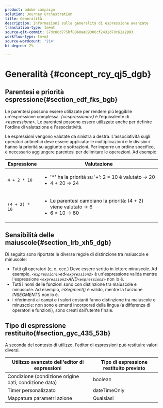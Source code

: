 ```yaml
---
product: adobe campaign
solution: Journey Orchestration
title: Generalità
description: Informazioni sulle generalità di espressione avanzate
translation-type: tm+mt
source-git-commit: 57dc86d775bf8860aa09300cf2432d70c62a2993
workflow-type: tm+mt
source-wordcount: '214'
ht-degree: 2%

---
```



# Generalità {#concept_rcy_qj5_dgb}

## Parentesi e priorità espressione{#section_edf_fks_bgb}

Le parentesi possono essere utilizzate per rendere più leggibile un&#39;espressione complessa. _(&lt;espressione>)_ è l&#39;equivalente di _&lt;espressione>_. Le parentesi possono essere utilizzate anche per definire l&#39;ordine di valutazione e l&#39;associatività.

Le espressioni vengono valutate da sinistra a destra. L&#39;associatività sugli operatori aritmetici deve essere applicata: le moltiplicazioni e le divisioni hanno la priorità su aggiunte e sottrazioni. Per imporre un ordine specifico, è necessario aggiungere parentesi per delimitare le operazioni. Ad esempio:

<!--```5 + 2 * 10 = 25, and (5 + 2) * 10 = 70```-->

| Espressione | Valutazione |
|--- |--- |
| `4 + 2 * 10` | <ul><li>&#39;*&#39; ha la priorità su &#39;+&#39;: 2 * 10 è valutato → 20</li><li>4 + 20 → 24</li></ul> |
| `(4 + 2) * 10` | <ul><li>Le parentesi cambiano la priorità: (4 + 2) viene valutato → 6</li><li> 6 * 10 → 60</li></ul> |

## Sensibilità delle maiuscole{#section_lrb_xh5_dgb}

Di seguito sono riportate le diverse regole di distinzione tra maiuscole e minuscole:

* Tutti gli operatori (e, o, ecc.) Deve essere scritto in lettere minuscole. Ad esempio, _`<expression1>`ed`<expression2>`_ è un&#39;espressione valida mentre l&#39;espressione _`<expression1>`AND`<expression2>`_ non lo è.
* Tutti i nomi delle funzioni sono con distinzione tra maiuscole e minuscole. Ad esempio, _inSegment()_ è valido, mentre la funzione _INSEGMENT()_ non lo è.
* I riferimenti ai campi e i valori costanti fanno distinzione tra maiuscole e minuscole: non sono elementi incorporati della lingua (a differenza di operatori e funzioni), sono creati dall&#39;utente finale.

## Tipo di espressione restituito{#section_gyc_435_53b}

A seconda del contesto di utilizzo, l&#39;editor di espressioni può restituire valori diversi.

| Utilizzo avanzato dell&#39;editor di espressioni | Tipo di espressione restituito previsto |
|--- |--- |
| Condizione (condizione origine dati, condizione data) | boolean |
| Timer personalizzato | dateTimeOnly |
| Mappatura parametri azione | Qualsiasi |
